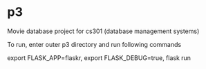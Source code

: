 # p3
Movie database project for cs301 (database management systems)

To run, enter outer p3 directory and run following commands

export FLASK_APP=flaskr,
export FLASK_DEBUG=true,
flask run
